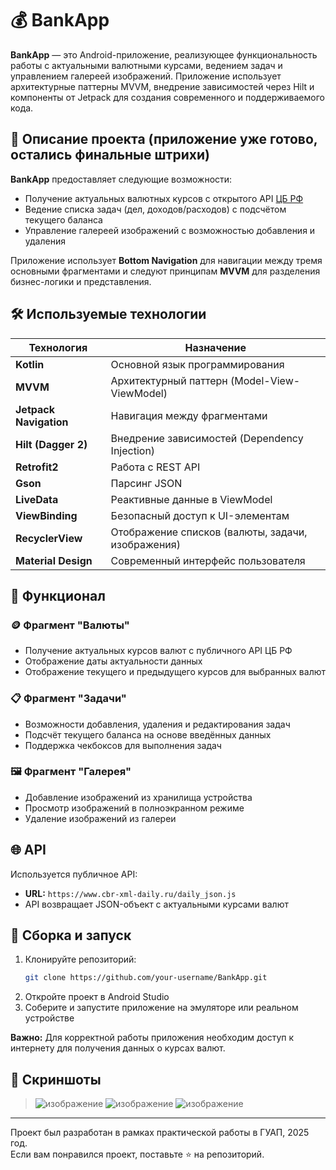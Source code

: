 # 💰 BankApp

**BankApp** — это Android-приложение, реализующее функциональность работы с актуальными валютными курсами, ведением задач и управлением галереей изображений. Приложение использует архитектурные паттерны MVVM, внедрение зависимостей через Hilt и компоненты от Jetpack для создания современного и поддерживаемого кода.

## 🚀 Описание проекта (приложение уже готово, остались финальные штрихи)

**BankApp** предоставляет следующие возможности:

- Получение актуальных валютных курсов с открытого API [ЦБ РФ](https://www.cbr-xml-daily.ru/)
- Ведение списка задач (дел, доходов/расходов) с подсчётом текущего баланса
- Управление галереей изображений с возможностью добавления и удаления

Приложение использует **Bottom Navigation** для навигации между тремя основными фрагментами и следуют принципам **MVVM** для разделения бизнес-логики и представления.

## 🛠 Используемые технологии

| Технология                | Назначение                                         |
|---------------------------|----------------------------------------------------|
| **Kotlin**                | Основной язык программирования                     |
| **MVVM**                  | Архитектурный паттерн (Model-View-ViewModel)       |
| **Jetpack Navigation**    | Навигация между фрагментами                        |
| **Hilt (Dagger 2)**       | Внедрение зависимостей (Dependency Injection)      |
| **Retrofit2**             | Работа с REST API                                  |
| **Gson**                  | Парсинг JSON                                       |
| **LiveData**              | Реактивные данные в ViewModel                      |
| **ViewBinding**           | Безопасный доступ к UI-элементам                   |
| **RecyclerView**          | Отображение списков (валюты, задачи, изображения)  |
| **Material Design**       | Современный интерфейс пользователя                 |

## 📱 Функционал

### 🪙 Фрагмент "Валюты"
- Получение актуальных курсов валют с публичного API ЦБ РФ
- Отображение даты актуальности данных
- Отображение текущего и предыдущего курсов для выбранных валют

### 📋 Фрагмент "Задачи"
- Возможности добавления, удаления и редактирования задач
- Подсчёт текущего баланса на основе введённых данных
- Поддержка чекбоксов для выполнения задач

### 🖼 Фрагмент "Галерея"
- Добавление изображений из хранилища устройства
- Просмотр изображений в полноэкранном режиме
- Удаление изображений из галереи

## 🌐 API

Используется публичное API:
- **URL:** `https://www.cbr-xml-daily.ru/daily_json.js`  
- API возвращает JSON-объект с актуальными курсами валют

## 🔧 Сборка и запуск

1. Клонируйте репозиторий:
    ```bash
    git clone https://github.com/your-username/BankApp.git
    ```
2. Откройте проект в Android Studio
3. Соберите и запустите приложение на эмуляторе или реальном устройстве

**Важно:** Для корректной работы приложения необходим доступ к интернету для получения данных о курсах валют.

## 📸 Скриншоты

> ![изображение](https://github.com/user-attachments/assets/2181003c-1d9f-44ac-9b09-3708990cdb71)
> ![изображение](https://github.com/user-attachments/assets/8d2ddf4c-16f4-46b8-a69a-b5ba8a8753c0)
![изображение](https://github.com/user-attachments/assets/a373e9a8-8376-42b7-8a99-95ad6235403d)



---

Проект был разработан в рамках практической работы в ГУАП, 2025 год.  
Если вам понравился проект, поставьте ⭐️ на репозиторий.
